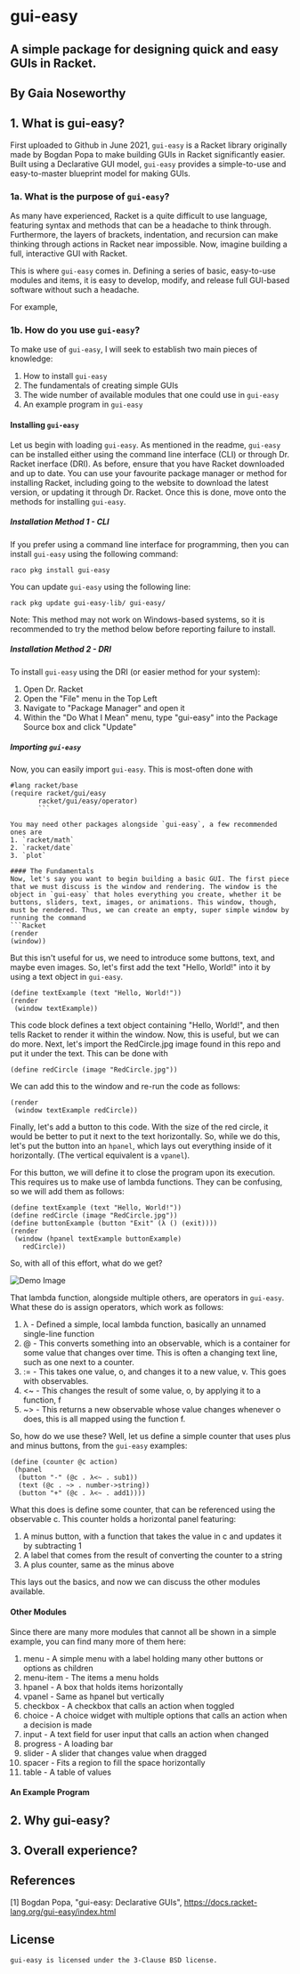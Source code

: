  # gui-easy
 ## A simple package for designing quick and easy GUIs in Racket.
 ## By Gaia Noseworthy

 ## 1. What is gui-easy?
 First uploaded to Github in June 2021, `gui-easy` is a Racket library originally made by Bogdan Popa to make building GUIs in Racket significantly easier. Built using a Declarative GUI model, `gui-easy` provides a simple-to-use and easy-to-master blueprint model for making GUIs.

 ### 1a. What is the purpose of `gui-easy`?
 As many have experienced, Racket is a quite difficult to use language, featuring syntax and methods that can be a headache to think through. Furthermore, the layers of brackets, indentation, and recursion can make thinking through actions in Racket near impossible. Now, imagine building a full, interactive GUI with Racket.

 This is where `gui-easy` comes in. Defining a series of basic, easy-to-use modules and items, it is easy to develop, modify, and release full GUI-based software without such a headache.

 For example,

 ### 1b. How do you use `gui-easy`?
 To make use of `gui-easy`, I will seek to establish two main pieces of knowledge:
 1. How to install `gui-easy`
 2. The fundamentals of creating simple GUIs
 3. The wide number of available modules that one could use in `gui-easy`
 4. An example program in `gui-easy`

 #### Installing `gui-easy`
 Let us begin with loading `gui-easy`. As mentioned in the readme, `gui-easy` can be installed either using the command line interface (CLI) or through Dr. Racket inerface (DRI). As before, ensure that you have Racket downloaded and up to date. You can use your favourite package manager or method for installing Racket, including going to the website to download the latest version, or updating it through Dr. Racket. Once this is done, move onto the methods for installing `gui-easy`.

 ##### Installation Method 1 - CLI
 If you prefer using a command line interface for programming, then you can install `gui-easy` using the following command:
 ```Racket
 raco pkg install gui-easy
 ```

 You can update `gui-easy` using the following line:
 ```Racket
 rack pkg update gui-easy-lib/ gui-easy/
 ```

 Note: This method may not work on Windows-based systems, so it is recommended to try the method below before reporting failure to install.

 ##### Installation Method 2 - DRI
 To install `gui-easy` using the DRI (or easier method for your system):
 1. Open Dr. Racket
 2. Open the "File" menu in the Top Left
 3. Navigate to "Package Manager" and open it
 4. Within the "Do What I Mean" menu, type "gui-easy" into the Package Source box and click "Update"

 ##### Importing `gui-easy`
 Now, you can easily import `gui-easy`. This is most-often done with
  ```Racket
 #lang racket/base
(require racket/gui/easy
         racket/gui/easy/operator)
         ```

 You may need other packages alongside `gui-easy`, a few recommended ones are
 1. `racket/math`
 2. `racket/date`
 3. `plot`

 #### The Fundamentals
 Now, let's say you want to begin building a basic GUI. The first piece that we must discuss is the window and rendering. The window is the object in `gui-easy` that holes everything you create, whether it be buttons, sliders, text, images, or animations. This window, though, must be rendered. Thus, we can create an empty, super simple window by running the command
 ```Racket
 (render
  (window))
 ```

 But this isn't useful for us, we need to introduce some buttons, text, and maybe even images. So, let's first add the text "Hello, World!" into it by using a text object in `gui-easy`.
 ```Racket
 (define textExample (text "Hello, World!"))
 (render
  (window textExample))
 ```

 This code block defines a text object containing "Hello, World!", and then tells Racket to render it within the window. Now, this is useful, but we can do more. Next, let's import the RedCircle.jpg image found in this repo and put it under the text. This can be done with
 ```Racket
 (define redCircle (image "RedCircle.jpg"))
 ```

 We can add this to the window and re-run the code as follows:
 ```Racket
 (render
  (window textExample redCircle))
 ```

 Finally, let's add a button to this code. With the size of the red circle, it would be better to put it next to the text horizontally. So, while we do this, let's put the button into an `hpanel`, which lays out everything inside of it horizontally. (The vertical equivalent is a `vpanel`).

 For this button, we will define it to close the program upon its execution. This requires us to make use of lambda functions. They can be confusing, so we will add them as follows:
 ```Racket
 (define textExample (text "Hello, World!"))
 (define redCircle (image "RedCircle.jpg"))
 (define buttonExample (button "Exit" (λ () (exit))))
 (render
  (window (hpanel textExample buttonExample)
    redCircle))
 ```

 So, with all of this effort, what do we get?

 ![Demo Image](Demo2.png)

 That lambda function, alongside multiple others, are operators in `gui-easy`. What these do is assign operators, which work as follows:
 1. λ - Defined a simple, local lambda function, basically an unnamed single-line function
 2. @ - This converts something into an observable, which is a container for some value that changes over time. This is often a changing text line, such as one next to a counter.
 3. := - This takes one value, o, and changes it to a new value, v. This goes with observables.
 4. <~ - This changes the result of some value, o, by applying it to a function, f
 5. ~> - This returns a new observable whose value changes whenever o does, this is all mapped using the function f.

 So, how do we use these? Well, let us define a simple counter that uses plus and minus buttons, from the `gui-easy` examples:
 ```Racket
 (define (counter @c action)
  (hpanel
   (button "-" (@c . λ<~ . sub1))
   (text (@c . ~> . number->string))
   (button "+" (@c . λ<~ . add1))))
   ```

 What this does is define some counter, that can be referenced using the observable c. This counter holds a horizontal panel featuring:
 1. A minus button, with a function that takes the value in c and updates it by subtracting 1
 2. A label that comes from the result of converting the counter to a string
 3. A plus counter, same as the minus above

 This lays out the basics, and now we can discuss the other modules available.

 #### Other Modules
 Since there are many more modules that cannot all be shown in a simple example, you can find many more of them here:
 1. menu - A simple menu with a label holding many other buttons or options as children
 2. menu-item - The items a menu holds
 3. hpanel - A box that holds items horizontally
 4. vpanel - Same as hpanel but vertically
 5. checkbox - A checkbox that calls an action when toggled
 6. choice - A choice widget with multiple options that calls an action when a decision is made
 7. input - A text field for user input that calls an action when changed
 8. progress - A loading bar
 9. slider - A slider that changes value when dragged
 10. spacer - Fits a region to fill the space horizontally
 11. table - A table of values

 #### An Example Program

 ## 2. Why gui-easy?

 ## 3. Overall experience?


 ## References
 [1] Bogdan Popa, "gui-easy: Declarative GUIs", https://docs.racket-lang.org/gui-easy/index.html

 ## License
 ```gui-easy is licensed under the 3-Clause BSD license.```
